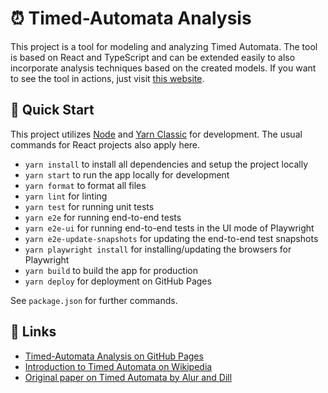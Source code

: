 # ⏰ Timed-Automata Analysis

This project is a tool for modeling and analyzing Timed Automata.
The tool is based on React and TypeScript and can be extended easily to also incorporate analysis techniques based on the created models.
If you want to see the tool in actions, just visit [this website](https://luth1um.github.io/timed-automata-analysis/).

## 🚀 Quick Start

This project utilizes [Node](https://nodejs.org/) and [Yarn Classic](https://classic.yarnpkg.com/) for development.
The usual commands for React projects also apply here.

- `yarn install` to install all dependencies and setup the project locally
- `yarn start` to run the app locally for development
- `yarn format` to format all files
- `yarn lint` for linting
- `yarn test` for running unit tests
- `yarn e2e` for running end-to-end tests
- `yarn e2e-ui` for running end-to-end tests in the UI mode of Playwright
- `yarn e2e-update-snapshots` for updating the end-to-end test snapshots
- `yarn playwright install` for installing/updating the browsers for Playwright
- `yarn build` to build the app for production
- `yarn deploy` for deployment on GitHub Pages

See `package.json` for further commands.

## 🔗 Links

- [Timed-Automata Analysis on GitHub Pages](https://luth1um.github.io/timed-automata-analysis/)
- [Introduction to Timed Automata on Wikipedia](https://en.wikipedia.org/wiki/Timed_automaton)
- [Original paper on Timed Automata by Alur and Dill](https://doi.org/10.1007/BFb0032042)
